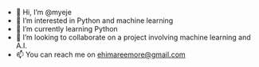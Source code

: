 - 👋 Hi, I’m @myeje
- 👀 I’m interested in Python and machine learning
- 🌱 I’m currently learning Python
- 💞️ I’m looking to collaborate on a project involving machine learning and A.I.
- 📫 You can reach me on ehimareemore@gmail.com

<!---
myeje/myeje is a ✨ special ✨ repository because its `README.md` (this file) appears on your GitHub profile.
You can click the Preview link to take a look at your changes.
--->
